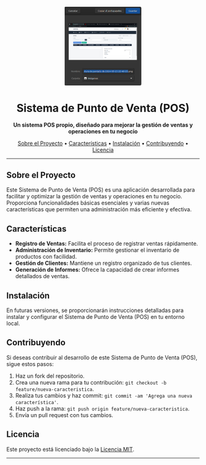 <p align="center">
  <img src="https://github.com/JuanRios-dev/laravel-point-of-sale-api/blob/develop/public/Captura.png" width="200" alt="Your Project Logo">
</p>

<h1 align="center">Sistema de Punto de Venta (POS)</h1>

<p align="center">
  <strong>Un sistema POS propio, diseñado para mejorar la gestión de ventas y operaciones en tu negocio</strong>
</p>

<p align="center">
  <a href="#sobre-el-proyecto">Sobre el Proyecto</a> •
  <a href="#características">Características</a> •
  <a href="#instalación">Instalación</a> •
  <a href="#contribuyendo">Contribuyendo</a> •
  <a href="#licencia">Licencia</a>
</p>

---

## Sobre el Proyecto

Este Sistema de Punto de Venta (POS) es una aplicación desarrollada para facilitar y optimizar la gestión de ventas y operaciones en tu negocio. Proporciona funcionalidades básicas esenciales y varias nuevas características que permiten una administración más eficiente y efectiva.

## Características

- **Registro de Ventas:** Facilita el proceso de registrar ventas rápidamente.
- **Administración de Inventario:** Permite gestionar el inventario de productos con facilidad.
- **Gestión de Clientes:** Mantiene un registro organizado de tus clientes.
- **Generación de Informes:** Ofrece la capacidad de crear informes detallados de ventas.

## Instalación

En futuras versiones, se proporcionarán instrucciones detalladas para instalar y configurar el Sistema de Punto de Venta (POS) en tu entorno local.

## Contribuyendo

Si deseas contribuir al desarrollo de este Sistema de Punto de Venta (POS), sigue estos pasos:

1. Haz un fork del repositorio.
2. Crea una nueva rama para tu contribución: `git checkout -b feature/nueva-caracteristica`.
3. Realiza tus cambios y haz commit: `git commit -am 'Agrega una nueva característica'`.
4. Haz push a la rama: `git push origin feature/nueva-caracteristica`.
5. Envía un pull request con tus cambios.

## Licencia

Este proyecto está licenciado bajo la [Licencia MIT](https://opensource.org/licenses/MIT).

---
